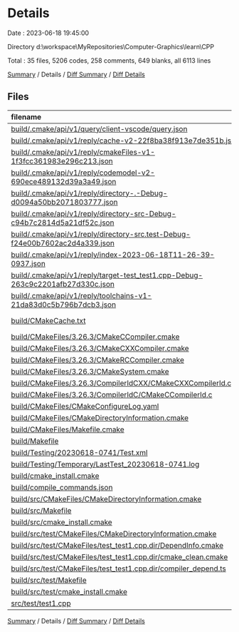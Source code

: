 # Details

Date : 2023-06-18 19:45:00

Directory d:\\workspace\\MyRepositories\\Computer-Graphics\\learn\\CPP

Total : 35 files,  5206 codes, 258 comments, 649 blanks, all 6113 lines

[Summary](results.md) / Details / [Diff Summary](diff.md) / [Diff Details](diff-details.md)

## Files
| filename | language | code | comment | blank | total |
| :--- | :--- | ---: | ---: | ---: | ---: |
| [build/.cmake/api/v1/query/client-vscode/query.json](/build/.cmake/api/v1/query/client-vscode/query.json) | JSON | 1 | 0 | 0 | 1 |
| [build/.cmake/api/v1/reply/cache-v2-22f8ba38f913e7de351b.json](/build/.cmake/api/v1/reply/cache-v2-22f8ba38f913e7de351b.json) | JSON | 1,563 | 0 | 1 | 1,564 |
| [build/.cmake/api/v1/reply/cmakeFiles-v1-1f3fcc361983e296c213.json](/build/.cmake/api/v1/reply/cmakeFiles-v1-1f3fcc361983e296c213.json) | JSON | 175 | 0 | 1 | 176 |
| [build/.cmake/api/v1/reply/codemodel-v2-690ece489132d39a3a49.json](/build/.cmake/api/v1/reply/codemodel-v2-690ece489132d39a3a49.json) | JSON | 92 | 0 | 1 | 93 |
| [build/.cmake/api/v1/reply/directory-.-Debug-d0094a50bb2071803777.json](/build/.cmake/api/v1/reply/directory-.-Debug-d0094a50bb2071803777.json) | JSON | 14 | 0 | 1 | 15 |
| [build/.cmake/api/v1/reply/directory-src-Debug-c94b7c2814d5a21df52c.json](/build/.cmake/api/v1/reply/directory-src-Debug-c94b7c2814d5a21df52c.json) | JSON | 14 | 0 | 1 | 15 |
| [build/.cmake/api/v1/reply/directory-src.test-Debug-f24e00b7602ac2d4a339.json](/build/.cmake/api/v1/reply/directory-src.test-Debug-f24e00b7602ac2d4a339.json) | JSON | 14 | 0 | 1 | 15 |
| [build/.cmake/api/v1/reply/index-2023-06-18T11-26-39-0937.json](/build/.cmake/api/v1/reply/index-2023-06-18T11-26-39-0937.json) | JSON | 132 | 0 | 1 | 133 |
| [build/.cmake/api/v1/reply/target-test_test1.cpp-Debug-263c9c2201afb27d330c.json](/build/.cmake/api/v1/reply/target-test_test1.cpp-Debug-263c9c2201afb27d330c.json) | JSON | 144 | 0 | 1 | 145 |
| [build/.cmake/api/v1/reply/toolchains-v1-21da83d0c5b796b7dcb3.json](/build/.cmake/api/v1/reply/toolchains-v1-21da83d0c5b796b7dcb3.json) | JSON | 137 | 0 | 1 | 138 |
| [build/CMakeCache.txt](/build/CMakeCache.txt) | CMake Cache | 391 | 0 | 91 | 482 |
| [build/CMakeFiles/3.26.3/CMakeCCompiler.cmake](/build/CMakeFiles/3.26.3/CMakeCCompiler.cmake) | CMake | 55 | 0 | 18 | 73 |
| [build/CMakeFiles/3.26.3/CMakeCXXCompiler.cmake](/build/CMakeFiles/3.26.3/CMakeCXXCompiler.cmake) | CMake | 64 | 0 | 20 | 84 |
| [build/CMakeFiles/3.26.3/CMakeRCCompiler.cmake](/build/CMakeFiles/3.26.3/CMakeRCCompiler.cmake) | CMake | 6 | 0 | 1 | 7 |
| [build/CMakeFiles/3.26.3/CMakeSystem.cmake](/build/CMakeFiles/3.26.3/CMakeSystem.cmake) | CMake | 11 | 0 | 5 | 16 |
| [build/CMakeFiles/3.26.3/CompilerIdCXX/CMakeCXXCompilerId.cpp](/build/CMakeFiles/3.26.3/CompilerIdCXX/CMakeCXXCompilerId.cpp) | C++ | 648 | 63 | 145 | 856 |
| [build/CMakeFiles/3.26.3/CompilerIdC/CMakeCCompilerId.c](/build/CMakeFiles/3.26.3/CompilerIdC/CMakeCCompilerId.c) | C | 659 | 61 | 147 | 867 |
| [build/CMakeFiles/CMakeConfigureLog.yaml](/build/CMakeFiles/CMakeConfigureLog.yaml) | YAML | 581 | 4 | 26 | 611 |
| [build/CMakeFiles/CMakeDirectoryInformation.cmake](/build/CMakeFiles/CMakeDirectoryInformation.cmake) | CMake | 12 | 0 | 5 | 17 |
| [build/CMakeFiles/Makefile.cmake](/build/CMakeFiles/Makefile.cmake) | CMake | 53 | 0 | 6 | 59 |
| [build/Makefile](/build/Makefile) | Makefile | 69 | 44 | 41 | 154 |
| [build/Testing/20230618-0741/Test.xml](/build/Testing/20230618-0741/Test.xml) | XML | 34 | 0 | 1 | 35 |
| [build/Testing/Temporary/LastTest_20230618-0741.log](/build/Testing/Temporary/LastTest_20230618-0741.log) | Log | 3 | 0 | 1 | 4 |
| [build/cmake_install.cmake](/build/cmake_install.cmake) | CMake | 46 | 0 | 10 | 56 |
| [build/compile_commands.json](/build/compile_commands.json) | JSON | 8 | 0 | 0 | 8 |
| [build/src/CMakeFiles/CMakeDirectoryInformation.cmake](/build/src/CMakeFiles/CMakeDirectoryInformation.cmake) | CMake | 12 | 0 | 5 | 17 |
| [build/src/Makefile](/build/src/Makefile) | Makefile | 62 | 40 | 38 | 140 |
| [build/src/cmake_install.cmake](/build/src/cmake_install.cmake) | CMake | 37 | 0 | 9 | 46 |
| [build/src/test/CMakeFiles/CMakeDirectoryInformation.cmake](/build/src/test/CMakeFiles/CMakeDirectoryInformation.cmake) | CMake | 12 | 0 | 5 | 17 |
| [build/src/test/CMakeFiles/test_test1.cpp.dir/DependInfo.cmake](/build/src/test/CMakeFiles/test_test1.cpp.dir/DependInfo.cmake) | CMake | 14 | 0 | 6 | 20 |
| [build/src/test/CMakeFiles/test_test1.cpp.dir/cmake_clean.cmake](/build/src/test/CMakeFiles/test_test1.cpp.dir/cmake_clean.cmake) | CMake | 12 | 0 | 2 | 14 |
| [build/src/test/CMakeFiles/test_test1.cpp.dir/compiler_depend.ts](/build/src/test/CMakeFiles/test_test1.cpp.dir/compiler_depend.ts) | TypeScript | 2 | 0 | 1 | 3 |
| [build/src/test/Makefile](/build/src/test/Makefile) | Makefile | 89 | 46 | 47 | 182 |
| [build/src/test/cmake_install.cmake](/build/src/test/cmake_install.cmake) | CMake | 33 | 0 | 7 | 40 |
| [src/test/test1.cpp](/src/test/test1.cpp) | C++ | 7 | 0 | 3 | 10 |

[Summary](results.md) / Details / [Diff Summary](diff.md) / [Diff Details](diff-details.md)